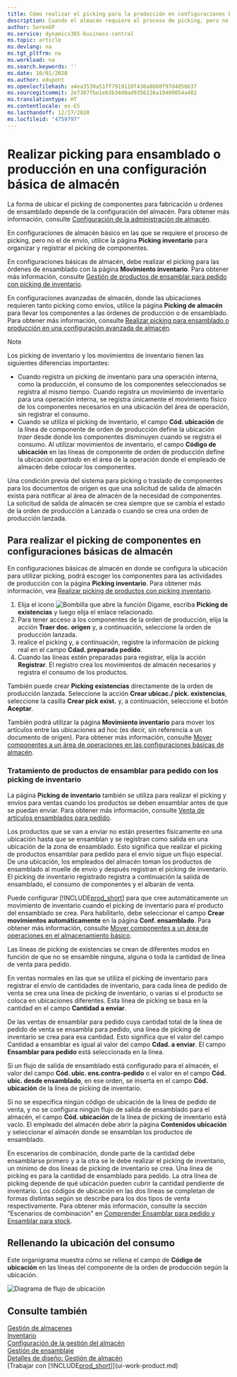 ```yaml
---
title: Cómo realizar el picking para la producción en configuraciones básicas de almacén | Microsoft Docs
description: Cuando el almacén requiere el proceso de picking, pero no el proceso de envío, utilice la página **Picking inventario** para organizar y registrar el picking de componentes.
author: SorenGP
ms.service: dynamics365-business-central
ms.topic: article
ms.devlang: na
ms.tgt_pltfrm: na
ms.workload: na
ms.search.keywords: ''
ms.date: 10/01/2020
ms.author: edupont
ms.openlocfilehash: a4ea3530a51ff7919118f436a8060f97d4056637
ms.sourcegitcommit: 2e7307fbe1eb3b34d0ad9356226a19409054a402
ms.translationtype: HT
ms.contentlocale: es-ES
ms.lasthandoff: 12/17/2020
ms.locfileid: "4759797"
---
```

# <a name="pick-for-production-or-assembly-in-basic-warehouse-configurations"></a>Realizar picking para ensamblado o producción en una configuración básica de almacén
La forma de ubicar el picking de componentes para fabricación u órdenes de ensamblado depende de la configuración del almacén. Para obtener más información, consulte [Configuración de la administración de almacén](warehouse-setup-warehouse.md).

En configuraciones de almacén básico en las que se requiere el proceso de picking, pero no el de envío, utilice la página **Picking inventario** para organizar y registrar el picking de componentes.  

En configuraciones básicas de almacén, debe realizar el picking para las órdenes de ensamblado con la página **Movimiento inventario**. Para obtener más información, consulte [Gestión de productos de ensamblar para pedido con picking de inventario](warehouse-how-to-pick-for-production.md#handling-assemble-to-order-items-with-inventory-picks).  

En configuraciones avanzadas de almacén, donde las ubicaciones requieren tanto picking como envíos, utilice la página **Picking de almacén** para llevar los componentes a las órdenes de producción o de ensamblado. Para obtener más información, consulte [Realizar picking para ensamblado o producción en una configuración avanzada de almacén](warehouse-how-to-pick-for-internal-operations-in-advanced-warehousing.md).

> [!NOTE]  
>  Los picking de inventario y los movimientos de inventario tienen las siguientes diferencias importantes:  
>   
>  -   Cuando registra un picking de inventario para una operación interna, como la producción, el consumo de los componentes seleccionados se registra al mismo tiempo. Cuando registra un movimiento de inventario para una operación interna, se registra únicamente el movimiento físico de los componentes necesarios en una ubicación del área de operación, sin registrar el consumo.  
> -   Cuando se utiliza el picking de inventario, el campo **Cód. ubicación** de la línea de componente de orden de producción define la ubicación *traer* desde donde los componentes disminuyen cuando se registra el consumo. Al utilizar movimientos de inventario, el campo **Código de ubicación** en las líneas de componente de orden de producción define la ubicación *apartado* en el área de la operación donde el empleado de almacén debe colocar los componentes.  

Una condición previa del sistema para picking o traslado de componentes para los documentos de origen es que una solicitud de salida de almacén exista para notificar al área de almacén de la necesidad de componentes. La solicitud de salida de almacén se crea siempre que se cambia el estado de la orden de producción a Lanzada o cuando se crea una orden de producción lanzada.  

## <a name="to-pick-components-in-basic-warehouse-configurations"></a>Para realizar el picking de componentes en configuraciones básicas de almacén
En configuraciones básicas de almacén en donde se configura la ubicación para utilizar picking, podrá escoger los componentes para las actividades de producción con la página **Picking inventario**. Para obtener más información, vea [Realizar picking de productos con picking inventario](warehouse-how-to-pick-items-with-inventory-picks.md).

1.  Elija el icono ![Bombilla que abre la función Dígame](media/ui-search/search_small.png "Dígame qué desea hacer"), escriba **Picking de existencias** y luego elija el enlace relacionado.  
2.  Para tener acceso a los componentes de la orden de producción, elija la acción **Traer doc. origen** y, a continuación, seleccione la orden de producción lanzada.  
3.  realice el picking y, a continuación, registre la información de picking real en el campo **Cdad. preparada pedido**.  
4.  Cuando las líneas estén preparadas para registrar, elija la acción **Registrar**. El registro crea los movimientos de almacén necesarios y registra el consumo de los productos.  

También puede crear **Picking existencias** directamente de la orden de producción lanzada. Seleccione la acción **Crear ubicac./ pick. existencias**, seleccione la casilla **Crear pick exist.** y, a continuación, seleccione el botón **Aceptar**.

También podrá utilizar la página **Movimiento inventario** para mover los artículos entre las ubicaciones ad hoc (es decir, sin referencia a un documento de origen).
Para obtener más información, consulte [Mover componentes a un área de operaciones en las configuraciones básicas de almacén](warehouse-how-to-move-components-to-an-operation-area-in-basic-warehousing.md).

### <a name="handling-assemble-to-order-items-with-inventory-picks"></a>Tratamiento de productos de ensamblar para pedido con los picking de inventario
La página **Picking de inventario** también se utiliza para realizar el picking y envíos para ventas cuando los productos se deben ensamblar antes de que se puedan enviar. Para obtener más información, consulte [Venta de artículos ensamblados para pedido](assembly-how-to-sell-items-assembled-to-order.md).

Los productos que se van a enviar no están presentes físicamente en una ubicación hasta que se ensamblan y se registran como salida en una ubicación de la zona de ensamblado. Esto significa que realizar el picking de productos ensamblar para pedido para el envío sigue un flujo especial. De una ubicación, los empleados del almacén toman los productos de ensamblado al muelle de envío y después registran el picking de inventario. El picking de inventario registrado registra a continuación la salida de ensamblado, el consumo de componentes y el albarán de venta.

Puede configurar [!INCLUDE[prod_short](includes/prod_short.md)] para que cree automáticamente un movimiento de inventario cuando el picking de inventario para el producto del ensamblado se crea. Para habilitarlo, debe seleccionar el campo **Crear movimientos automáticamente** en la página **Conf. ensamblado**. Para obtener más información, consulte [Mover componentes a un área de operaciones en el almacenamiento básico](warehouse-how-to-move-components-to-an-operation-area-in-basic-warehousing.md).

Las líneas de picking de existencias se crean de diferentes modos en función de que no se ensamble ninguna, alguna o toda la cantidad de línea de venta para pedido.

En ventas normales en las que se utiliza el picking de inventario para registrar el envío de cantidades de inventario, para cada línea de pedido de venta se crea una línea de picking de inventario, o varias si el producto se coloca en ubicaciones diferentes. Esta línea de picking se basa en la cantidad en el campo **Cantidad a enviar**.

De las ventas de ensamblar para pedido cuya cantidad total de la línea de pedido de venta se ensambla para pedido, una línea de picking de inventario se crea para esa cantidad. Esto significa que el valor del campo Cantidad a ensamblar es igual al valor del campo **Cdad. a enviar**. El campo **Ensamblar para pedido** está seleccionada en la línea.

Si un flujo de salida de ensamblado está configurado para el almacén, el valor del campo **Cód. ubic. ens.contra-pedido** o el valor en el campo **Cód. ubic. desde ensamblado**, en ese orden, se inserta en el campo **Cód. ubicación** de la línea de picking de inventario.

Si no se especifica ningún código de ubicación de la línea de pedido de venta, y no se configura ningún flujo de salida de ensamblado para el almacén, el campo **Cód. ubicación** de la línea de picking de inventario está vacío. El empleado del almacén debe abrir la página **Contenidos ubicación** y seleccionar el almacén donde se ensamblan los productos de ensamblado.

En escenarios de combinación, donde parte de la cantidad debe ensamblarse primero y a la otra se le debe realizar el picking de inventario, un mínimo de dos líneas de picking de inventario se crea. Una línea de picking es para la cantidad de ensamblado para pedido. La otra línea de picking depende de qué ubicación pueden cubrir la cantidad pendiente de inventario. Los códigos de ubicación en las dos líneas se completan de formas distintas según se describe para los dos tipos de venta respectivamente. Para obtener más información, consulte la sección "Escenarios de combinación" en [Comprender Ensamblar para pedido y Ensamblar para stock](assembly-assemble-to-order-or-assemble-to-stock.md).

## <a name="filling-the-consumption-bin"></a>Rellenando la ubicación del consumo
Este organigrama muestra cómo se rellena el campo de **Código de ubicación** en las líneas del componente de la orden de producción según la ubicación.

![Diagrama de flujo de ubicación](media/binflow.png "BinFlow")

## <a name="see-also"></a>Consulte también
[Gestión de almacenes](warehouse-manage-warehouse.md)  
[Inventario](inventory-manage-inventory.md)  
[Configuración de la gestión del almacén](warehouse-setup-warehouse.md)     
[Gestión de ensamblaje](assembly-assemble-items.md)    
[Detalles de diseño: Gestión de almacén](design-details-warehouse-management.md)  
[Trabajar con [!INCLUDE[prod_short](includes/prod_short.md)]](ui-work-product.md)
